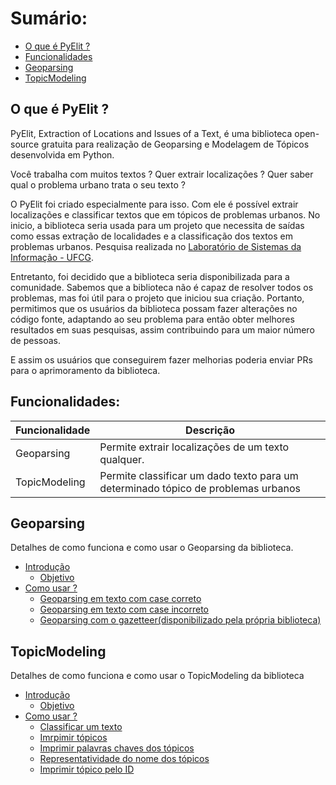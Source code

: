 # Sumário:

- [O que é PyElit ?](#o-que-é-pyelit-)
- [Funcionalidades](#funcionalidades)
- [Geoparsing](#geoparsing)
- [TopicModeling](#topicmodeling)

## O que é PyElit ?
PyElit, Extraction of Locations and Issues of a Text, é uma biblioteca open-source gratuita para realização de Geoparsing e Modelagem de Tópicos desenvolvida em Python.

Você trabalha com muitos textos ? Quer extrair localizações ?
Quer saber qual o problema urbano trata o seu texto ?

O PyElit foi criado especialmente para isso. Com ele é possível extrair localizações e classificar textos que em tópicos de problemas urbanos. No inicio, a biblioteca seria usada para um projeto que necessita de saídas como essas extração de localidades e a classificação dos textos em problemas urbanos. Pesquisa realizada no [Laboratório de Sistemas da Informação - UFCG](https://sites.google.com/view/lsi-ufcg).

Entretanto, foi decidido que a biblioteca seria disponibilizada para a comunidade. Sabemos que a biblioteca não é capaz de resolver todos os problemas, mas foi útil para o projeto que iniciou sua criação. Portanto, permitimos que os usuários da biblioteca possam fazer alterações no código fonte, adaptando ao seu problema para então obter melhores resultados em suas pesquisas, assim contribuindo para um maior número de pessoas.

E assim os usuários que conseguirem fazer melhorias poderia enviar PRs para o aprimoramento da biblioteca.

## Funcionalidades:
|  Funcionalidade  |  Descrição  |
|  --------------  |  ---------  |
|  Geoparsing      |  Permite extrair localizações de um texto qualquer.  |
|  TopicModeling   |  Permite classificar um dado texto para um determinado tópico de problemas urbanos  |

## Geoparsing
Detalhes de como funciona e como usar o Geoparsing da biblioteca.

- [Introdução](geoparsing/introdution.md)
    - [Objetivo](geoparsing/introdution.md#objetivo)
- [Como usar ?](geoparsing/introdution.md#como-usar-)
    - [Geoparsing em texto com case correto](geoparsing/introdution.md#geoparsing-com-case-correto-sem-utilização-do-gazetteer)
    - [Geoparsing em texto com case incorreto](geoparsing/introdution.md#geoparsing-com-case-incorreto-sem-utilização-do-gazetteer)
    - [Geoparsing com o gazetteer(disponibilizado pela própria biblioteca)](geoparsing/introdution.md#geoparsing-com-gazetteer)

## TopicModeling
Detalhes de como funciona e como usar o TopicModeling da biblioteca

- [Introdução](topic_modeling/introdution.md#introdução)
    - [Objetivo](topic_modeling/introdution.md#objetivo)
- [Como usar ?](topic_modeling/introdution.md#como-usar-)
    - [Classificar um texto](topic_modeling/introdution.md#topicmodeling-classificar-um-texto)
    - [Imrpimir tópicos](topic_modeling/introdution.md#topicmodeling-imprimir-tópicos)
    - [Imprimir palavras chaves dos tópicos](topic_modeling/introdution.md#topicmodeling-imprimir-palavras-chaves-e-seus-pesos-em-cada-tópico)
    - [Representatividade do nome dos tópicos](topic_modeling/introdution.md#topicmodeling-mudar-representatividade-do-nomes-dos-tópicos)
    - [Imprimir tópico pelo ID](topic_modeling/introdution.md#topicmodeling-imprimir-um-tópico-por-meio-do-id-dele)